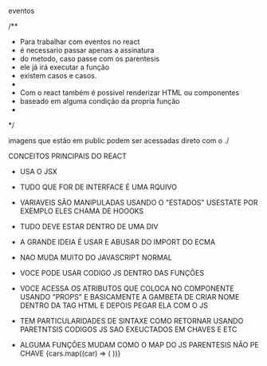 eventos

/**
 * Para trabalhar com eventos no react
 * é necessario passar apenas a assinatura
 * do metodo, caso passe com os parentesis
 * ele já irá executar a função
 * existem casos e casos.
 * 
 * Com o react também é possivel renderizar HTML ou componentes
 * baseado em alguma condição da propria função
 * 
 */

 imagens que estão em public podem ser acessadas direto com o ./


 CONCEITOS PRINCIPAIS DO REACT
  - USA O JSX
  - TUDO QUE FOR DE INTERFACE É UMA RQUIVO
  - VARIAVEIS SÃO MANIPULADAS USANDO O "ESTADOS" USESTATE POR EXEMPLO ELES CHAMA DE HOOOKS
  - TUDO DEVE ESTAR DENTRO DE UMA DIV
  - A GRANDE IDEIA É USAR E ABUSAR DO IMPORT DO ECMA

  - NAO MUDA MUITO DO JAVASCRIPT NORMAL
  - VOCE PODE USAR CODIGO JS DENTRO DAS FUNÇÕES
  - VOCE ACESSA OS ATRIBUTOS QUE COLOCA NO COMPONENTE USANDO "PROPS" E BASICAMENTE A GAMBETA DE CRIAR NOME DENTRO DA TAG HTML E DEPOIS PEGAR ELA COM O JS

  - TEM PARTICULARIDADES DE SINTAXE COMO RETORNAR USANDO PARETNTSIS CODIGOS JS SAO EXEUCTADOS EM CHAVES E ETC
  - ALGUMA FUNÇÕES MUDAM COMO O MAP DO JS PARENTESIS NÃO PE CHAVE
        {cars.map((car) => (
        <CarDetails
          brand={car.brand}
          km={car.km}
          color={car.color}
          newCar={car.newCar}
        />
      ))}